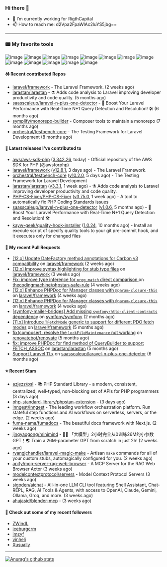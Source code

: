 ### Hi there 👋

- 🔭 I’m currently working for RigthCapital
- 📫 How to reach me: d2Vpa2FpaWlAc2luYS5jbg==

---

### 📟 My favorite tools
![image](https://img.shields.io/badge/Laravel-FF2D20?style=for-the-badge&logo=laravel&logoColor=white)
![image](http://img.shields.io/badge/-PHPStorm-181717?style=for-the-badge&logo=phpstorm&logoColor=white)
![image](https://img.shields.io/badge/Github%20Actions-282a2e?style=for-the-badge&logo=githubactions&logoColor=367cfe)
![image](https://img.shields.io/badge/Jira-0052CC?style=for-the-badge&logo=Jira&logoColor=white)
![image](https://img.shields.io/badge/Sentry-black?style=for-the-badge&logo=Sentry&logoColor=#362D59)
![image](https://img.shields.io/badge/ChatGPT-74aa9c?style=for-the-badge&logo=openai&logoColor=white)
![image](https://img.shields.io/badge/Medium-12100E?style=for-the-badge&logo=medium&logoColor=white)
![image](https://img.shields.io/badge/RSS-FFA500?style=for-the-badge&logo=rss&logoColor=white)
![image](https://img.shields.io/badge/Amazon_AWS-FF9900?style=for-the-badge&logo=amazonaws&logoColor=white)
![image](https://img.shields.io/badge/Slack-4A154B?style=for-the-badge&logo=slack&logoColor=white)
![image](https://img.shields.io/badge/Zoom-2D8CFF?style=for-the-badge&logo=zoom&logoColor=white)
![image](https://img.shields.io/badge/Netflix-E50914?style=for-the-badge&logo=netflix&logoColor=white)
![image](https://img.shields.io/badge/Spotify-1ED760?&style=for-the-badge&logo=spotify&logoColor=white)

#### 🪅 Recent contributed Repos

- [laravel/framework](https://github.com/laravel/framework) - The Laravel Framework. (2 weeks ago)
- [larastan/larastan](https://github.com/larastan/larastan) - ⚗️ Adds code analysis to Laravel improving developer productivity and code quality. (5 months ago)
- [saasscaleup/laravel-n-plus-one-detector](https://github.com/saasscaleup/laravel-n-plus-one-detector) - 🚀 Boost Your Laravel Performance with Real-Time N&#43;1 Query Detection and Resolution! 🛠️ (6 months ago)
- [symplify/monorepo-builder](https://github.com/symplify/monorepo-builder) - Composer tools to maintain a monorepo (7 months ago)
- [orchestral/testbench-core](https://github.com/orchestral/testbench-core) - The Testing Framework for Laravel Development (8 months ago)

#### 🔭 Latest releases I've contributed to

- [aws/aws-sdk-php](https://github.com/aws/aws-sdk-php) ([3.342.26](https://github.com/aws/aws-sdk-php/releases/tag/3.342.26), today) - Official repository of the AWS SDK for PHP (@awsforphp)
- [laravel/framework](https://github.com/laravel/framework) ([v12.8.1](https://github.com/laravel/framework/releases/tag/v12.8.1), 3 days ago) - The Laravel Framework.
- [orchestral/testbench-core](https://github.com/orchestral/testbench-core) ([v10.2.0](https://github.com/orchestral/testbench-core/releases/tag/v10.2.0), 5 days ago) - The Testing Framework for Laravel Development
- [larastan/larastan](https://github.com/larastan/larastan) ([v3.3.1](https://github.com/larastan/larastan/releases/tag/v3.3.1), 1 week ago) - ⚗️ Adds code analysis to Laravel improving developer productivity and code quality.
- [PHP-CS-Fixer/PHP-CS-Fixer](https://github.com/PHP-CS-Fixer/PHP-CS-Fixer) ([v3.75.0](https://github.com/PHP-CS-Fixer/PHP-CS-Fixer/releases/tag/v3.75.0), 1 week ago) - A tool to automatically fix PHP Coding Standards issues
- [saasscaleup/laravel-n-plus-one-detector](https://github.com/saasscaleup/laravel-n-plus-one-detector) ([v1.0.6](https://github.com/saasscaleup/laravel-n-plus-one-detector/releases/tag/v1.0.6), 5 months ago) - 🚀 Boost Your Laravel Performance with Real-Time N&#43;1 Query Detection and Resolution! 🛠️
- [kayw-geek/quality-hook-installer](https://github.com/kayw-geek/quality-hook-installer) ([1.0.24](https://github.com/kayw-geek/quality-hook-installer/releases/tag/1.0.24), 10 months ago) - Install an execute script of specify quality tools to your git pre-commit hook, and it executes only for changed files

#### 🔨 My recent Pull Requests

- [[12.x] Update DateFactory method annotations for Carbon v3 compatibility](https://github.com/laravel/framework/pull/55151) on [laravel/framework](https://github.com/laravel/framework) (2 weeks ago)
- [[12.x] Improve syntax highlighting for stub type files](https://github.com/laravel/framework/pull/55094) on [laravel/framework](https://github.com/laravel/framework) (3 weeks ago)
- [Fix: improve type inference for `preg_match` direct comparison ](https://github.com/thecodingmachine/phpstan-safe-rule/pull/58) on [thecodingmachine/phpstan-safe-rule](https://github.com/thecodingmachine/phpstan-safe-rule) (4 weeks ago)
- [[12.x] Enhance PHPDoc for Manager classes with `@param-closure-this`](https://github.com/laravel/framework/pull/55002) on [laravel/framework](https://github.com/laravel/framework) (4 weeks ago)
- [[12.x] Enhance PHPDoc for Manager classes with `@param-closure-this`](https://github.com/laravel/framework/pull/55001) on [laravel/framework](https://github.com/laravel/framework) (4 weeks ago)
- [[symfony-mailer-bridges] Add missing `symfony/http-client-contracts` dependency](https://github.com/symfony/symfony/pull/59516) on [symfony/symfony](https://github.com/symfony/symfony) (2 months ago)
- [[11.x] Introduce `TFetchMode` generic to support for different PDO fetch modes](https://github.com/laravel/framework/pull/53477) on [laravel/framework](https://github.com/laravel/framework) (5 months ago)
- [fix(composer): resolve the `lockFileMaintenance` not working](https://github.com/renovatebot/renovate/pull/32384) on [renovatebot/renovate](https://github.com/renovatebot/renovate) (5 months ago)
- [fix: improve PHPDoc for find method of QueryBuilder to support FETCH_ASSOC](https://github.com/larastan/larastan/pull/2081) on [larastan/larastan](https://github.com/larastan/larastan) (5 months ago)
- [Support Laravel 11.x](https://github.com/saasscaleup/laravel-n-plus-one-detector/pull/3) on [saasscaleup/laravel-n-plus-one-detector](https://github.com/saasscaleup/laravel-n-plus-one-detector) (6 months ago)

#### ⭐ Recent Stars

- [azjezz/psl](https://github.com/azjezz/psl) - 📚 PHP Standard Library - a modern, consistent, centralized, well-typed, non-blocking set of APIs for PHP programmers (3 days ago)
- [php-standard-library/phpstan-extension](https://github.com/php-standard-library/phpstan-extension) -  (3 days ago)
- [inngest/inngest](https://github.com/inngest/inngest) - The leading workflow orchestration platform.  Run stateful step functions and AI workflows on serverless, servers, or the edge. (2 weeks ago)
- [fuma-nama/fumadocs](https://github.com/fuma-nama/fumadocs) - The beautiful docs framework with Next.js. (2 weeks ago)
- [jingyaogong/minimind](https://github.com/jingyaogong/minimind) - 🚀🚀 「大模型」2小时完全从0训练26M的小参数GPT！🌏 Train a 26M-parameter GPT from scratch in just 2h! (2 weeks ago)
- [ryangjchandler/laravel-magic-make](https://github.com/ryangjchandler/laravel-magic-make) - Artisan `make` commands for all of your custom stubs, automagically configured for you. (2 weeks ago)
- [apify/mcp-server-rag-web-browser](https://github.com/apify/mcp-server-rag-web-browser) - A MCP Server for the RAG Web Browser Actor (3 weeks ago)
- [modelcontextprotocol/servers](https://github.com/modelcontextprotocol/servers) - Model Context Protocol Servers (3 weeks ago)
- [sigoden/aichat](https://github.com/sigoden/aichat) - All-in-one LLM CLI tool featuring Shell Assistant, Chat-REPL, RAG, AI Tools &amp; Agents, with access to OpenAI, Claude, Gemini, Ollama, Groq, and more. (3 weeks ago)
- [ahujasid/blender-mcp](https://github.com/ahujasid/blender-mcp) -  (3 weeks ago)

#### 👯 Check out some of my recent followers

- [ZWindL](https://github.com/ZWindL)
- [iceburgcrm](https://github.com/iceburgcrm)
- [imzyf](https://github.com/imzyf)
- [yinheli](https://github.com/yinheli)
- [Xusually](https://github.com/Xusually)


---



[![Anurag's github stats](https://github-readme-stats.vercel.app/api?username=kayw-geek&show_icons=true&theme=onedark)](https://github.com/kayw-geek)
